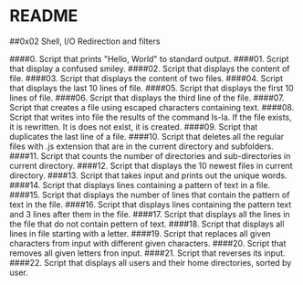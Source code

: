 # README

##0x02 Shell, I/O Redirection and filters

####0.
Script that prints "Hello, World" to standard output.
####01.
Script that display a confused smiley.
####02.
Script that displays the content of file.
####03.
Script that displays the content of two files.
####04.
Script that displays the last 10 lines of file.
####05.
Script that displays the first 10 lines of file.
####06.
Script that displays the third line of the file.
####07.
Script that creates a file using escaped characters containing text.
####08.
Script that writes into file the results of the command ls-la. If the file exists, it is rewritten. It is does not exist, it is created.
####09.
Script that duplicates the last line of a file.
####10.
Script that deletes all the regular files with .js extension that are in the current directory and subfolders.
####11.
Script that counts the number of directories and sub-directories in current directory.
####12.
Script that displays the 10 newest files in current directory.
####13.
Script that takes input and prints out the unique words.
####14.
Script that displays lines containing a pattern of text in a file.
####15.
Script that displays the number of lines that contain the pattern of text in the file.
####16.
Script that displays lines containing the pattern text and 3 lines after them in the file.
####17.
Script that displays all the lines in the file that do not contain pettern of text.
####18.
Script that displays all lines in file starting with a letter.
####19.
Script that replaces all given characters from input with different given characters.
####20.
Script that removes all given letters fron input.
####21.
Script that reverses its input.
####22.
Script that displays all users and their home directories, sorted by user.
